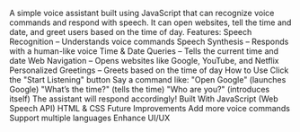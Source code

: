 A simple voice assistant built using JavaScript that can recognize voice commands and respond with speech.
It can open websites, tell the time and date, and greet users based on the time of day.
Features:
Speech Recognition – Understands voice commands
Speech Synthesis – Responds with a human-like voice
Time & Date Queries – Tells the current time and date
Web Navigation – Opens websites like Google, YouTube, and Netflix
Personalized Greetings – Greets based on the time of day
How to Use
Click the "Start Listening" button
Say a command like:
"Open Google" (launches Google)
"What’s the time?" (tells the time)
"Who are you?" (introduces itself)
The assistant will respond accordingly!
Built With
JavaScript (Web Speech API)
HTML & CSS
Future Improvements
Add more voice commands
Support multiple languages
Enhance UI/UX
